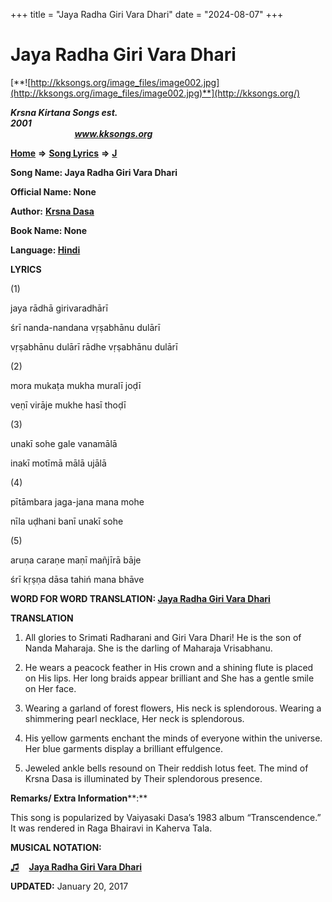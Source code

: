 +++
title = "Jaya Radha Giri Vara Dhari"
date = "2024-08-07"
+++

# Jaya Radha Giri Vara Dhari
[**![http://kksongs.org/image_files/image002.jpg](http://kksongs.org/image_files/image002.jpg)**](http://kksongs.org/)

**_Krsna Kirtana Songs est. 2001_**                                                                                                                                                 **_www.kksongs.org_**

[**Home**](http://kksongs.org/) **⇒** [**Song Lyrics**](http://kksongs.org/lyrics.html) **⇒** [**J**](http://kksongs.org/songs/song_j.html)

**Song Name: Jaya Radha Giri Vara Dhari**

**Official Name: None**

**Author:** [**Krsna Dasa**](http://kksongs.org/authors/list/krsnadasa.html)

**Book Name: None**

**Language: [Hindi](http://kksongs.org/language/list/hindi.html)**

**LYRICS**

(1)

jaya rādhā girivaradhārī

śrī nanda-nandana vṛṣabhānu dulārī

vṛṣabhānu dulārī rādhe vṛṣabhānu dulārī

(2)

mora mukaṭa mukha muralī joḍī

veṇī virāje mukhe hasī thoḍī

(3)

unakī sohe gale vanamālā

inakī motīmā mālā ujālā

(4)

pītāmbara jaga-jana mana mohe

nīla uḍhani banī unakī sohe

(5)

aruṇa caraṇe maṇī mañjīrā bāje

śrī kṛṣṇa dāsa tahiń mana bhāve

**WORD FOR WORD TRANSLATION: [Jaya Radha Giri Vara Dhari](http://kksongs.org/synonym/j/jayaradhagirivara.html)**

**TRANSLATION**

1) All glories to Srimati Radharani and Giri Vara Dhari! He is the son of Nanda Maharaja. She is the darling of Maharaja Vrisabhanu.

2) He wears a peacock feather in His crown and a shining flute is placed on His lips. Her long braids appear brilliant and She has a gentle smile on Her face.

  
3) Wearing a garland of forest flowers, His neck is splendorous. Wearing a shimmering pearl necklace, Her neck is splendorous.

  
4) His yellow garments enchant the minds of everyone within the universe. Her blue garments display a brilliant effulgence.

  
5) Jeweled ankle bells resound on Their reddish lotus feet. The mind of Krsna Dasa is illuminated by Their splendorous presence.

**Remarks/ Extra Information****:**

This song is popularized by Vaiyasaki Dasa’s 1983 album “Transcendence.” It was rendered in Raga Bhairavi in Kaherva Tala.

**MUSICAL NOTATION:**

**[♫](http://kksongs.org/vsongs/jayaradhagirivaradhari.html)**    **[Jaya Radha Giri Vara Dhari](http://kksongs.org/vsongs/jayaradhagirivaradhari.html)**

**UPDATED:** January 20, 2017